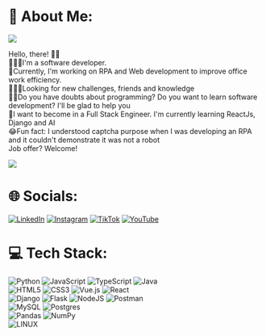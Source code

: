 # 💫 About Me:
[![](https://visitcount.itsvg.in/api?id=albertolaguna&icon=5&color=4)](https://visitcount.itsvg.in)

Hello, there! 🤙🏽<br>👨🏽‍💻I'm a software developer.<br>🤖Currently, I'm working on RPA and Web development to improve office work efficiency.<br>🕵🏽‍♂️Looking for new challenges, friends and knowledge<br>🤝🏽Do you have doubts about programming? Do you want to learn software development? I'll be glad to help you<br>🌱I want to become in a Full Stack Engineer. I'm currently learning ReactJs, Django and AI<br>😂Fun fact: I understood captcha purpose when I was developing an RPA and it couldn't demonstrate it was not a robot<br>Job offer? Welcome!

![](https://quotes-github-readme.vercel.app/api?type=horizontal&theme=gruvbox)

# 🌐 Socials:
[![LinkedIn](https://img.shields.io/badge/LinkedIn-%230077B5.svg?logo=linkedin&logoColor=white)](https://linkedin.com/in/albertolagunam) [![Instagram](https://img.shields.io/badge/Instagram-%23E4405F.svg?logo=Instagram&logoColor=white)](https://instagram.com/albertolagunam) [![TikTok](https://img.shields.io/badge/TikTok-%23000000.svg?logo=TikTok&logoColor=white)](https://tiktok.com/@albertolagunam) [![YouTube](https://img.shields.io/badge/YouTube-%23FF0000.svg?logo=YouTube&logoColor=white)](https://youtube.com/@albertolaguna4269) 

# 💻 Tech Stack:
![Python](https://img.shields.io/badge/python-3670A0?style=for-the-badge&logo=python&logoColor=ffdd54) ![JavaScript](https://img.shields.io/badge/javascript-%23323330.svg?style=for-the-badge&logo=javascript&logoColor=%23F7DF1E) ![TypeScript](https://img.shields.io/badge/typescript-%23007ACC.svg?style=for-the-badge&logo=typescript&logoColor=white) ![Java](https://img.shields.io/badge/java-%23ED8B00.svg?style=for-the-badge&logo=java&logoColor=white)<br>![HTML5](https://img.shields.io/badge/html5-%23E34F26.svg?style=for-the-badge&logo=html5&logoColor=white) ![CSS3](https://img.shields.io/badge/css3-%231572B6.svg?style=for-the-badge&logo=css3&logoColor=white) ![Vue.js](https://img.shields.io/badge/vuejs-%2335495e.svg?style=for-the-badge&logo=vuedotjs&logoColor=%234FC08D) ![React](https://img.shields.io/badge/react-%2320232a.svg?style=for-the-badge&logo=react&logoColor=%2361DAFB)<br>![Django](https://img.shields.io/badge/django-%23092E20.svg?style=for-the-badge&logo=django&logoColor=white) ![Flask](https://img.shields.io/badge/flask-%23000.svg?style=for-the-badge&logo=flask&logoColor=white) ![NodeJS](https://img.shields.io/badge/node.js-6DA55F?style=for-the-badge&logo=node.js&logoColor=white) ![Postman](https://img.shields.io/badge/Postman-FF6C37?style=for-the-badge&logo=postman&logoColor=white)<br>![MySQL](https://img.shields.io/badge/mysql-%2300f.svg?style=for-the-badge&logo=mysql&logoColor=white) ![Postgres](https://img.shields.io/badge/postgres-%23316192.svg?style=for-the-badge&logo=postgresql&logoColor=white)<br>![Pandas](https://img.shields.io/badge/pandas-%23150458.svg?style=for-the-badge&logo=pandas&logoColor=white) ![NumPy](https://img.shields.io/badge/numpy-%23013243.svg?style=for-the-badge&logo=numpy&logoColor=white)<br>![LINUX](https://img.shields.io/badge/Linux-FCC624?style=for-the-badge&logo=linux&logoColor=black)
